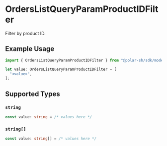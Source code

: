 # OrdersListQueryParamProductIDFilter

Filter by product ID.

## Example Usage

```typescript
import { OrdersListQueryParamProductIDFilter } from "@polar-sh/sdk/models/operations";

let value: OrdersListQueryParamProductIDFilter = [
  "<value>",
];
```

## Supported Types

### `string`

```typescript
const value: string = /* values here */
```

### `string[]`

```typescript
const value: string[] = /* values here */
```

